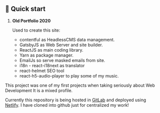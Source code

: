 ## 🚀 Quick start

1.  **Old Portfolio 2020**

    Used to create this site:

    - contentful as HeadlessCMS data management.
    - GatsbyJS as Web Server and site builder.
    - ReactJS as main coding library.
    - Yarn as package manager.
    - EmailJs so serve masked emails from site.
    - i18n - react-i18next as translator
    - react-helmet SEO tool
    - react-h5-audio-player to play some of my music.
  
This project was one of my first projects when taking seriously about Web Development It is a mixed profile.

Currently this repository is being hosted in [GitLab](https://gitlab.com/saturnoman/portfolio) and deployed using [Netlify](https://frosty-poincare-a18064.netlify.app/).
I have cloned into github just for centralized my work!
